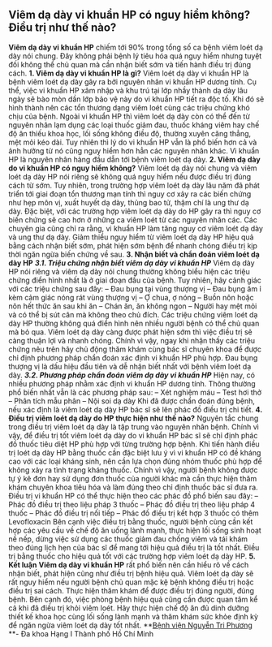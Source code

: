 ## Viêm dạ dày vi khuẩn HP có nguy hiểm không? Điều trị như thế nào?

**Viêm dạ dày vi khuẩn HP** chiếm tới 90% trong tổng số ca bệnh viêm loét dạ dày nói chung. Đây không phải bệnh lý tiêu hóa quá nguy hiểm nhưng tuyệt đối không thể chủ quan mà cần nhận biết sớm và tiến hành điều trị đúng cách.
**1. Viêm dạ dày vi khuẩn HP là gì?**
Viêm loét dạ dày vi khuẩn HP là bệnh viêm loét dạ dày gây ra bởi nguyên nhân vi khuẩn HP dương tính. Cụ thể, việc vi khuẩn HP xâm nhập và khu trú tại lớp nhầy thành dạ dày lâu ngày sẽ bào mòn dần lớp bảo vệ này do vi khuẩn HP tiết ra độc tố. Khi đó sẽ hình thành nên các tổn thương dạng viêm loét cùng các triệu chứng khó chịu của bệnh.
Ngoài vi khuẩn HP thì viêm loét dạ dày còn có thể đến từ nguyên nhân lạm dụng các loại thuốc giảm đau, thuốc kháng viêm hay chế độ ăn thiếu khoa học, lối sống không điều độ, thường xuyên căng thẳng, mệt mỏi kéo dài. Tuy nhiên thì lý do vi khuẩn HP vẫn là phổ biến hơn cả và ảnh hưởng từ nó cũng nguy hiểm hơn hẳn các nguyên nhân khác.
Vi khuẩn HP là nguyên nhân hàng đầu dẫn tới bệnh viêm loét dạ dày.
**2. Viêm dạ dày do vi khuẩn HP có nguy hiểm không?**
Viêm loét dạ dày nói chung và viêm loét dạ dày HP nói riêng sẽ không quá nguy hiểm nếu được điều trị đúng cách từ sớm. Tuy nhiên, trong trường hợp viêm loét dạ dày lâu năm đã phát triển tới giai đoạn tổn thương mạn tính thì nguy cơ xảy ra các biến chứng như hẹp môn vị, xuất huyết dạ dày, thủng bao tử, thậm chí là ung thư dạ dày.
Đặc biệt, với các trường hợp viêm loét dạ dày do HP gây ra thì nguy cơ biến chứng sẽ cao hơn ở những ca viêm loét từ các nguyên nhân các. Các chuyên gia cũng chỉ ra rằng, vi khuẩn HP làm tăng nguy cơ viêm loét dạ dày và ung thư dạ dày.
Giảm thiểu nguy hiểm từ viêm loét dạ dày HP hiệu quả bằng cách nhận biết sớm, phát hiện sớm bệnh để nhanh chóng điều trị kịp thời ngăn ngừa biến chứng về sau.
**3. Nhận biết và chẩn đoán viêm loét dạ dày HP**
_**3.1. Triệu chứng nhận biết viêm dạ dày vi khuẩn HP**_
Viêm dạ dày HP nói riêng và viêm dạ dày nói chung thường không biểu hiện các triệu chứng điển hình nhất là ở giai đoạn đầu của bệnh. Tuy nhiên, hãy cảnh giác với các triệu chứng sau đây:
– Đau bụng tại vùng thượng vị
– Đau bụng âm ỉ kèm cảm giác nóng rát vùng thượng vị
– Ợ chua, ợ nóng
– Buồn nôn hoặc nôn hết thức ăn sau khi ăn
– Chán ăn, ăn không ngon
– Người hay mệt mỏi và có thể bị sút cân mà không theo chủ đích.
Các triệu chứng viêm loét dạ dày HP thường không quá điển hình nên nhiều người bệnh có thể chủ quan mà bỏ qua. Viêm loét dạ dày càng được phát hiện sớm thì việc điều trị sẽ càng thuận lợi và nhanh chóng.
Chính vì vậy, ngay khi nhận thấy các triệu chứng nêu trên hãy chủ động thăm khám cùng bác sĩ chuyên khoa để được chỉ định phương pháp chẩn đoán xác định vi khuẩn HP phù hợp.
Đau bụng thượng vị là dấu hiệu đầu tiên và dễ nhận biết nhất với bệnh viêm loét dạ dày.
**_3.2. Phương pháp chẩn đoán viêm dạ dày vi khuẩn HP_**
Hiện nay, có nhiều phương pháp nhằm xác định vi khuẩn HP dương tính. Thông thường phổ biến nhất vẫn là các phương pháp sau:
– Xét nghiệm máu
– Test hơi thở
– Phân tích mẫu phân
– Nội soi dạ dày
Khi đã được chẩn đoán đúng bệnh, nếu xác định là viêm loét dạ dày HP bác sĩ sẽ lên phác đồ điều trị chi tiết.
**4. Điều trị viêm loét dạ dày do HP thực hiện như thế nào?**
Nguyên tắc chung trong điều trị viêm loét dạ dày là tập trung vào nguyên nhân bệnh. Chính vì vậy, để điều trị tốt viêm loét dạ dày do vi khuẩn HP bác sĩ sẽ chỉ định phác đồ thuốc tiêu diệt HP phù hợp với từng trường hợp bệnh.
Khi tiến hành điều trị loét dạ dày HP bằng thuốc cần đặc biệt lưu ý vì vi khuẩn HP có đề kháng cao với các loại kháng sinh, nên cần lựa chọn đúng nhóm thuốc phù hợp để không xảy ra tình trạng kháng thuốc. Chính vì vậy, người bệnh không được tự ý kê đơn hay sử dụng đơn thuốc của người khác mà cần thực hiện thăm khám chuyên khoa tiêu hóa và làm đúng theo chỉ định thuốc bác sĩ đưa ra.
Điều trị vi khuẩn HP có thể thực hiện theo các phác đồ phổ biến sau đây:
– Phác đồ điều trị theo liệu pháp 3 thuốc
– Phác đồ điều trị theo liệu pháp 4 thuốc
– Phác đồ điều trị nối tiếp
– Phác đồ điều trị kết hợp 3 thuốc có thêm Levofloxacin
Bên cạnh việc điều trị bằng thuốc, người bệnh cùng cần kết hợp các yêu cầu về chế độ ăn uống lành mạnh, thực hiện lối sống sinh hoạt nề nếp, dừng việc sử dụng các thuốc giảm đau chống viêm và tái khám theo đúng lịch hẹn của bác sĩ để mang tới hiệu quả điều trị là tốt nhất.
Điều trị bằng thuốc cho hiệu quả tốt với các trường hợp viêm loét dạ dày HP.
**5. Kết luận**
**Viêm dạ dày vi khuẩn HP** rất phổ biến nên cần hiểu rõ về cách nhận biết, phát hiện cũng như điều trị bệnh hiệu quả. Viêm loét dạ dày sẽ rất nguy hiểm nếu người bệnh chủ quan mặc kệ bệnh không điều trị hoặc điều trị sai cách.
Thực hiện thăm khám để được điều trị đúng người, đúng bệnh. Bên cạnh đó, việc phòng bệnh hiệu quả cũng cần được quan tâm kể cả khi đã điều trị khỏi viêm loét. Hãy thực hiện chế độ ăn đủ dinh dưỡng thiết kế khoa học cùng lối sống lành mạnh và thăm khám sức khỏe định kỳ để ngăn ngừa viêm loét dạ dày tốt nhất.
**[Bệnh viện Nguyễn Tri Phương](https://bvnguyentriphuong.com.vn/) **- Đa khoa Hạng I Thành phố Hồ Chí Minh
